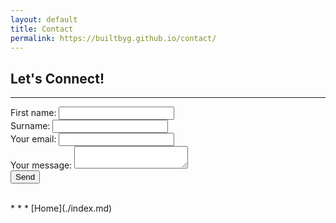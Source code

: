 ```yaml
---
layout: default
title: Contact
permalink: https://builtbyg.github.io/contact/
---
```


## Let's Connect!
* * *
<form
  action="https://formspree.io/f/xyzwqder"
  method="POST"
>
   <label>
    First name:
    <input type="name" name="First Name">
  </label><br>
   <label>
    Surname:
    <input type="name" name="Surname">
  </label><br>
  <label>
    Your email:
    <input type="email" name="email">
  </label><br>
  <label>
    Your message:
    <textarea name="message"></textarea>
  </label><br>
  <!-- your other form fields go here -->
  <button type="submit">Send</button>
</form>
<br>
* * *
[Home](./index.md)
